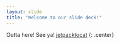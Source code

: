 ```yaml
---
layout: slide
title: "Welcome to our slide deck!"
---
```


Outta here! See ya! [jetpacktocat](https://octodex.github.com/images/jetpacktocat.png)
{: .center}
